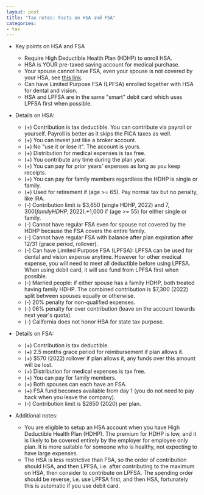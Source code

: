 ```yaml
---
layout: post
title: "Tax notes: Facts on HSA and FSA"
categories:
- tax
---
```


- Key points on HSA and FSA

  - Require High Deductible Health Plan (HDHP) to enroll HSA.
  - HSA is YOUR pre-taxed saving account for medical purchase.
  - Your spouse cannot have FSA, even your spouse is not covered by your HSA, see <a href="https://www.chard-snyder.com/uploads/miscellaneous/FSA-HSA_Contribution_Rules_v8.21.pdf" target="_blank">this link</a>.
  - Can have Limited Purpose FSA (LPFSA) enrolled together with HSA for dental and vision.
  - HSA and LPFSA are in the same "smart" debit card which uses LPFSA first when possible.

- Details on HSA:

  - (+) Contribution is tax deductible. You can contribute via payroll or yourself. Payroll is better as it skips the FICA taxes as well.
  - (+) You can invest just like a broker account.
  - (+) No "use it or lose it". The account is yours.
  - (+) Distribution for medical expenses is tax free.
  - (+) You contribute any time during the plan year. 
  - (+) You can pay for prior years' expenses as long as you keep receipts.
  - (+) You can pay for family members regardless the HDHP is single or family.
  - (+) Used for retirement if (age >= 65). Pay normal tax but no penalty, like IRA.
  - (-) Contribution limit is $3,650 (single HDHP, 2022) and $7,300 (family HDHP, 2022). +$1,000 if (age >= 55) for either single or family.
  - (-) Cannot have regular FSA even for spouse not covered by the HDHP because the FSA covers the entire family.
  - (-) Cannot have regular FSA with balance after plan expiration after 12/31 (grace period, rollover).
  - (-) Can have Limited Purpose FSA (LPFSA): LPFSA can be used for dental and vision expense anytime. However for other medical expense, you will need to meet all deductible before using LPFSA. When using debit card, it will use fund from LPFSA first when possible.
  - (-) Married people: if either spouse has a family HDHP, both treated having family HDHP. The combined contribution is $7,300 (2022) split between spouses equally or otherwise.
  - (-) 20% penalty for non-qualified expenses.
  - (-) 06% penalty for over contribution (leave on the account towards next year's quota).
  - (-) California does not honor HSA for state tax purpose.

- Details on FSA:

  - (+) Contribution is tax deductible.
  - (+) 2.5 months grace period for reimbursement if plan allows it.  
  - (+) $570 (2022) rollover if plan allows it, any funds over this amount will be lost.
  - (+) Distribution for medical expenses is tax free.  
  - (+) You can pay for family members.  
  - (+) Both spouses can each have an FSA.  
  - (+) FSA fund becomes available from day 1 (you do not need to pay back when you leave the company).
  - (-) Contribution limit is $2850 (2020) per plan.  

- Additional notes:

  - You are eligible to setup an HSA account when you have High Deductible Health Plan (HDHP).
The premium for HDHP is low, and it is likely to be covered entirely
by the employer for employee only plan. It is more suitable for
someone who is healthy, not expecting to have large expenses. 
  - The HSA is less restrictive than FSA, so the order of contribution
should HSA, and then LPFSA, i.e. after contributing to the maximum
on HSA, then consider to contribute on LPFSA. The spending order
should be reverse, i.e. use LPFSA first, and then HSA, fortunately
this is automatic if you use debit card.
